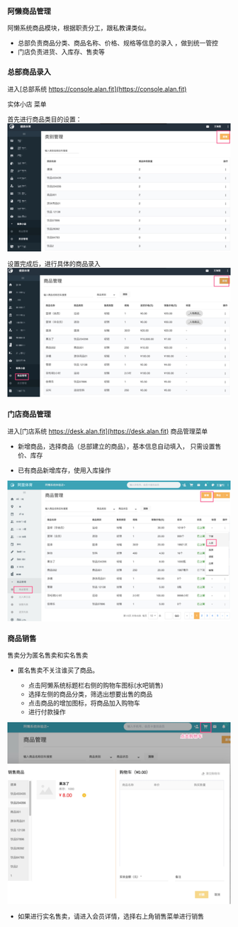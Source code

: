 ###  阿懒商品管理
阿懒系统商品模块，根据职责分工，跟私教课类似。
  - 总部负责商品分类、商品名称、价格、规格等信息的录入
，做到统一管控
  - 门店负责进货、入库存、售卖等
### 总部商品录入
进入[总部系统 https://console.alan.fit](https://console.alan.fit)

实体小店 菜单

首先进行商品类目的设置：
![](../../assets/club/商品类目.jpg)

设置完成后，进行具体的商品录入
![](../../assets/club/商品管理.jpg)

### 门店商品管理
进入[门店系统 https://desk.alan.fit](https://desk.alan.fit)
商品管理菜单
  - 新增商品，选择商品（总部建立的商品），基本信息自动填入，
只需设置售价、库存

  - 已有商品新增库存，使用入库操作
  
![](../../assets/club/门店商品管理.jpg)

### 商品销售

售卖分为匿名售卖和实名售卖

  - 匿名售卖不关注谁买了商品。

    -  点击阿懒系统标题栏右侧的购物车图标(水吧销售)
    - 选择左侧的商品分类，筛选出想要出售的商品
    - 点击商品的增加图标，将商品加入购物车
    - 进行付款操作

![](../../assets/club/购物车.jpg)


  - 如果进行实名售卖，请进入会员详情，选择右上角销售菜单进行销售







